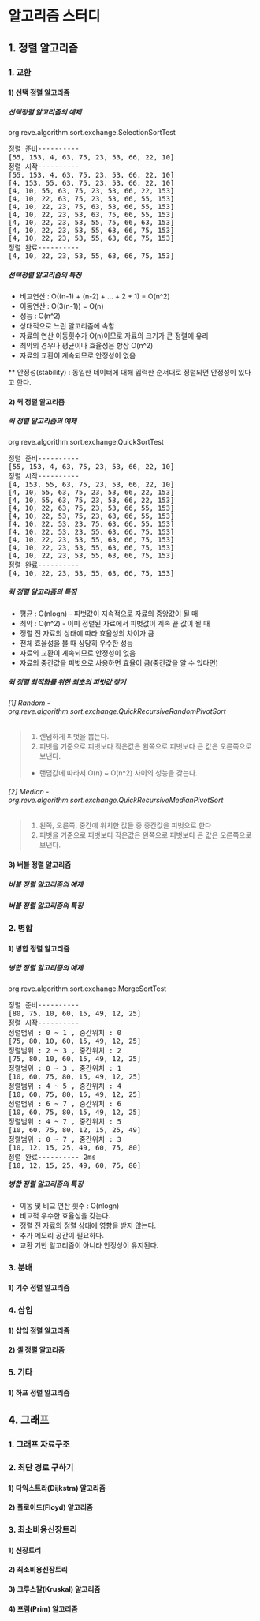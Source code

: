 # 알고리즘 스터디

## 1. 정렬 알고리즘

### 1. 교환
#### 1) 선택 정렬 알고리즘
##### 선택정렬 알고리즘의 예제
org.reve.algorithm.sort.exchange.SelectionSortTest
<pre>
정렬 준비----------
[55, 153, 4, 63, 75, 23, 53, 66, 22, 10]
정렬 시작----------
[55, 153, 4, 63, 75, 23, 53, 66, 22, 10]
[4, 153, 55, 63, 75, 23, 53, 66, 22, 10]
[4, 10, 55, 63, 75, 23, 53, 66, 22, 153]
[4, 10, 22, 63, 75, 23, 53, 66, 55, 153]
[4, 10, 22, 23, 75, 63, 53, 66, 55, 153]
[4, 10, 22, 23, 53, 63, 75, 66, 55, 153]
[4, 10, 22, 23, 53, 55, 75, 66, 63, 153]
[4, 10, 22, 23, 53, 55, 63, 66, 75, 153]
[4, 10, 22, 23, 53, 55, 63, 66, 75, 153]
정렬 완료----------
[4, 10, 22, 23, 53, 55, 63, 66, 75, 153]
</pre>
##### 선택정렬 알고리즘의 특징
- 비교연산 : O((n-1) + (n-2) + ... + 2 + 1) = O(n^2)
- 이동연산 : O(3(n-1)) = O(n) 
- 성능 : O(n^2)
- 상대적으로 느린 알고리즘에 속함
- 자료의 연산 이동횟수가 O(n)이므로 자료의 크기가 큰 정렬에 유리
- 최악의 경우나 평균이나 효율성은 항상 O(n^2)
- 자료의 교환이 계속되므로 안정성이 없음


** 안정성(stability) : 동일한 데이터에 대해 입력한 순서대로 정렬되면 안정성이 있다고 한다.

#### 2) 퀵 정렬 알고리즘
##### 퀵 정렬 알고리즘의 예제
org.reve.algorithm.sort.exchange.QuickSortTest
<pre>
정렬 준비----------
[55, 153, 4, 63, 75, 23, 53, 66, 22, 10]
정렬 시작----------
[4, 153, 55, 63, 75, 23, 53, 66, 22, 10]
[4, 10, 55, 63, 75, 23, 53, 66, 22, 153]
[4, 10, 55, 63, 75, 23, 53, 66, 22, 153]
[4, 10, 22, 63, 75, 23, 53, 66, 55, 153]
[4, 10, 22, 53, 75, 23, 63, 66, 55, 153]
[4, 10, 22, 53, 23, 75, 63, 66, 55, 153]
[4, 10, 22, 53, 23, 55, 63, 66, 75, 153]
[4, 10, 22, 23, 53, 55, 63, 66, 75, 153]
[4, 10, 22, 23, 53, 55, 63, 66, 75, 153]
[4, 10, 22, 23, 53, 55, 63, 66, 75, 153]
정렬 완료----------
[4, 10, 22, 23, 53, 55, 63, 66, 75, 153]
</pre>
##### 퀵 정렬 알고리즘의 특징
- 평균 : O(nlogn) - 피벗값이 지속적으로 자료의 중앙값이 될 때
- 최악 : O(n^2) - 이미 정렬된 자료에서 피벗값이 계속 끝 값이 될 때
- 정렬 전 자료의 상태에 따라 효율성의 차이가 큼
- 전체 효율성을 볼 때 상당히 우수한 성능
- 자료의 교환이 계속되므로 안정성이 없음
- 자료의 중간값을 피벗으로 사용하면 효율이 큼(중간값을 알 수 있다면)
##### 퀵 정렬 최적화를 위한 최초의 피벗값 찾기
###### [1] Random - org.reve.algorithm.sort.exchange.QuickRecursiveRandomPivotSort
> 1. 렌덤하게 피벗을 뽑는다.
> 2. 피벗을 기준으로 피벗보다 작은값은 왼쪽으로 피벗보다 큰 값은 오른쪽으로 보낸다.
> - 랜덤값에 따라서 O(n) ~ O(n^2) 사이의 성능을 갖는다.
###### [2] Median - org.reve.algorithm.sort.exchange.QuickRecursiveMedianPivotSort
> 1. 왼쪽, 오른쪽, 중간에 위치한 값들 중 중간값을 피벗으로 한다
> 2. 피벗을 기준으로 피벗보다 작은값은 왼쪽으로 피벗보다 큰 값은 오른쪽으로 보낸다.  

#### 3) 버블 정렬 알고리즘
##### 버블 정렬 알고리즘의 예제
##### 버블 정렬 알고리즘의 특징


### 2. 병합
#### 1) 병합 정렬 알고리즘
##### 병합 정렬 알고리즘의 예제
org.reve.algorithm.sort.exchange.MergeSortTest
<pre>
정렬 준비----------
[80, 75, 10, 60, 15, 49, 12, 25]
정렬 시작----------
정렬범위 : 0 ~ 1 , 중간위치 : 0
[75, 80, 10, 60, 15, 49, 12, 25]
정렬범위 : 2 ~ 3 , 중간위치 : 2
[75, 80, 10, 60, 15, 49, 12, 25]
정렬범위 : 0 ~ 3 , 중간위치 : 1
[10, 60, 75, 80, 15, 49, 12, 25]
정렬범위 : 4 ~ 5 , 중간위치 : 4
[10, 60, 75, 80, 15, 49, 12, 25]
정렬범위 : 6 ~ 7 , 중간위치 : 6
[10, 60, 75, 80, 15, 49, 12, 25]
정렬범위 : 4 ~ 7 , 중간위치 : 5
[10, 60, 75, 80, 12, 15, 25, 49]
정렬범위 : 0 ~ 7 , 중간위치 : 3
[10, 12, 15, 25, 49, 60, 75, 80]
정렬 완료---------- 2ms
[10, 12, 15, 25, 49, 60, 75, 80]
</pre>
##### 병합 정렬 알고리즘의 특징
- 이동 및 비교 연산 횟수 : O(nlogn)
- 비교적 우수한 효율성을 갖는다.
- 정렬 전 자료의 정렬 상태에 영향을 받지 않는다.
- 추가 메모리 공간이 필요하다.
- 교환 기반 알고리즘이 아니라 안정성이 유지된다.

### 3. 분배
#### 1) 기수 정렬 알고리즘

### 4. 삽입
#### 1) 삽입 정렬 알고리즘
#### 2) 셀 정렬 알고리즘

### 5. 기타
#### 1) 하프 정렬 알고리즘

## 4. 그래프

### 1. 그래프 자료구조

### 2. 최단 경로 구하기

#### 1) 다익스트라(Dijkstra) 알고리즘

#### 2) 플로이드(Floyd) 알고리즘

### 3. 최소비용신장트리

#### 1) 신장트리

#### 2) 최소비용신장트리

#### 3) 크루스칼(Kruskal) 알고리즘

#### 4) 프림(Prim) 알고리즘